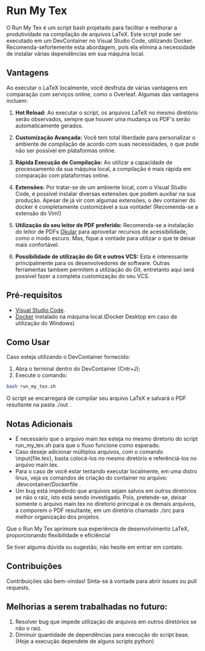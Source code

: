 # Run My Tex

O Run My Tex é um script bash projetado para facilitar e melhorar a produtividade na compilação de arquivos LaTeX. Este script pode ser executado em um DevContainer no Visual Studio Code, utilizando Docker. Recomenda-sefortemente esta abordagem, pois ela elimina a necessidade de instalar várias dependências em sua máquina local.

## Vantagens

Ao executar o LaTeX localmente, você desfruta de várias vantagens em comparação com serviços online, como o Overleaf. Algumas das vantagens incluem:

1. **Hot Reload:** Ao executar o script, os arquivos LaTeX no mesmo diretório serão observados, sempre que houver uma mudança os PDF's serão automaticamente gerados.

2. **Customização Avançada:** Você tem total liberdade para personalizar o ambiente de compilação de acordo com suas necessidades, o que pode não ser possível em plataformas online.

3. **Rápida Execução de Compilação:** Ao utilizar a capacidade de processamento da sua máquina local, a compilação é mais rápida em comparação com plataformas online.

4. **Extensões:** Por tratar-se de um ambiente local, com o Visual Studio Code, é possível instalar diversas extensões que podem auxiliar na sua produção. Apesar de já vir com
algumas extensões, o dev container do docker é completamente customizável a sua vontade! (Recomenda-se a extensão do Vim!)

5. **Utilização do seu leitor de PDF preferido:** Recomenda-se a instalação do leitor de PDFs [Okular](https://okular.kde.org/) para aproveitar recursos de acessibilidade, como o modo escuro. Mas, fique a vontade para utilizar o que te deixar mais confortável.

5. **Possibilidade de utilização do Git e outros VCS:** Esta é interessante principalmente para os desenvolvedores de software. Outras ferramentas tambem permitem a utilziação do Git, entretanto aqui será possível fazer a completa customização do seu VCS.

## Pré-requisitos

- [Visual Studio Code](https://code.visualstudio.com/download).
- [Docker](https://www.docker.com/) instalado na máquina local.(Docker Desktop em caso de utilização do Windows)


## Como Usar

Caso esteja utilizando o DevContainer fornecido:

1. Abra o terminal dentro do DevContainer (Cntr+J);
2. Execute o comando:
```bash
bash run_my_tex.sh
```

O script se encarregará de compilar seu arquivo LaTeX e salvará o PDF resultante na pasta ./out .

## Notas Adicionais

- É necessário que o arquivo main.tex esteja no mesmo diretorio do script run_my_tex.sh para que o fluxo funcione como esperado.
- Caso deseje adicionar múltiplos arquivos, com o comando \input{file.tex}, basta colocá-los no mesmo diretório e referênciá-los no arquivo main.tex.
- Para o caso de você estar tentando executar localmente, em uma distro linux, veja os comandos de criação do container no arquivo: .devcontainer/Dockerfile .
- Um bug está impedindo que arquivos sejam salvos em outros diretórios se não o raiz, isto está sendo investigado. Pois, pretende-se, deixar somente o arquivo main.tex no diretorio principal e os demais arquivos, a comporem o PDF resultante, em um diretório chamado ./src para melhor organização dos projetos. 

Que o Run My Tex aprimore sua experiência de desenvolvimento LaTeX, proporcionando flexibilidade e eficiência!

Se tiver alguma dúvida ou sugestão, não hesite em entrar em contato.

## Contribuições

Contribuições são bem-vindas! Sinta-se à vontade para abrir issues ou pull requests.

## Melhorias a serem trabalhadas no futuro:

1. Resolver bug que impede utilização de arquivos em outros diretórios se não o raiz.
2. Diminuir quantidade de dependências para execução do script base. (Hoje a execução dependete de alguns scripts python)